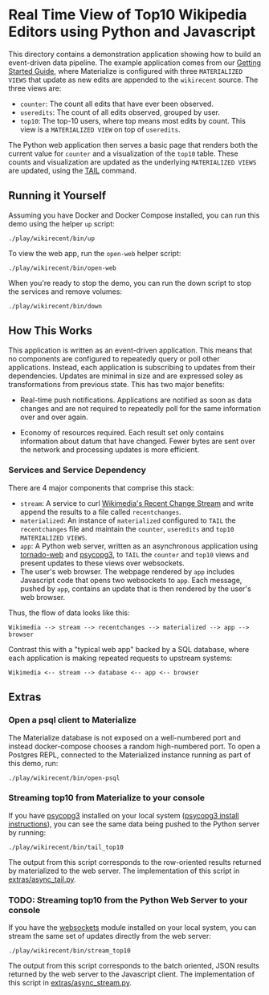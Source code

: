 # Real Time View of Top10 Wikipedia Editors using Python and Javascript

This directory contains a demonstration application showing how to build an event-driven data
pipeline. The example application comes from our [Getting Started Guide][], where Materialize is
configured with three `MATERIALIZED VIEWS` that update as new edits are appended to the
`wikirecent` source. The three views are:

- `counter`: The count all edits that have ever been observed.
- `useredits`: The count of all edits observed, grouped by user.
- `top10`: The top-10 users, where top means most edits by count. This view is a `MATERIALIZED
  VIEW` on top of `useredits`.

[Getting Started Guide]: https://materialize.com/docs/get-started/

The Python web application then serves a basic page that renders both the current value for
`counter` and a visualization of the `top10` table. These counts and visualization are updated
as the underlying `MATERIALIZED VIEWS` are updated, using the [TAIL][] command.

[TAIL]: https://materialize.com/docs/sql/tail/

## Running it Yourself

Assuming you have Docker and Docker Compose installed, you can run this demo using the helper `up`
script:

    ./play/wikirecent/bin/up

To view the web app, run the `open-web` helper script:

    ./play/wikirecent/bin/open-web

When you're ready to stop the demo, you can run the down script to stop the services and remove
volumes:

    ./play/wikirecent/bin/down

## How This Works

This application is written as an event-driven application. This means that no components are
configured to repeatedly query or poll other applications. Instead, each application is
subscribing to updates from their dependencies. Updates are minimal in size and are expressed
soley as transformations from previous state. This has two major benefits:

- Real-time push notifications. Applications are notified as soon as data changes and are not
  required to repeatedly poll for the same information over and over again.

- Economy of resources required. Each result set only contains information about datum that have
  changed. Fewer bytes are sent over the network and processing updates is more efficient.

### Services and Service Dependency

There are 4 major components that comprise this stack:

- `stream`: A service to curl [Wikimedia's Recent Change Stream][] and write append the
  results to a file called `recentchanges`.
- `materialized`: An instance of `materialized` configured to `TAIL` the `recentchanges` file and
  maintain the `counter`, `useredits` and `top10` `MATERIALIZED VIEWS`.
- `app`: A Python web server, written as an asynchronous application using [tornado-web][] and
  [psycopg3][], to `TAIL` the `counter` and `top10` views and present updates to these views over
  websockets.
- The user's web browser. The webpage rendered by `app` includes Javascript code that opens two
  websockets to `app`. Each message, pushed by `app`, contains an update that is then rendered by
  the user's web browser.

[Wikimedia's Recent Change Stream]: https://stream.wikimedia.org/v2/stream/recentchange
[tornado-web]: https://www.tornadoweb.org/en/stable/
[psycopg3]: https://www.psycopg.org/psycopg3/

Thus, the flow of data looks like this:

    Wikimedia --> stream --> recentchanges --> materialized --> app --> browser

Contrast this with a "typical web app" backed by a SQL database, where each application is making
repeated requests to upstream systems:

    Wikimedia <-- stream --> database <-- app <-- browser

## Extras

### Open a psql client to Materialize

The Materialize database is not exposed on a well-numbered port and instead docker-compose chooses
a random high-numbered port. To open a Postgres REPL, connected to the Materialized instance
running as part of this demo, run:

    ./play/wikirecent/bin/open-psql

### Streaming top10 from Materialize to your console

If you have [psycopg3][] installed on your local system ([psycopg3 install instructions][]), you
can see the same data being pushed to the Python server by running:

    ./play/wikirecent/bin/tail_top10

The output from this script corresponds to the row-oriented results returned by materialized to
the web server. The implementation of this script in
[extras/async_tail.py](./extras/async_tail.py).

[psycopg3 install instructions]: https://www.psycopg.org/psycopg3/docs/install.html

### TODO: Streaming top10 from the Python Web Server to your console

If you have the [websockets][] module installed on your local system, you can stream the same set
of updates directly from the web server:

    ./play/wikirecent/bin/stream_top10

The output from this script corresponds to the batch oriented, JSON results returned by the web
server to the Javascript client. The implementation of this script in
[extras/async_stream.py](./extras/async_stream.py).

[websockets]: https://websockets.readthedocs.io/en/stable/intro.html
